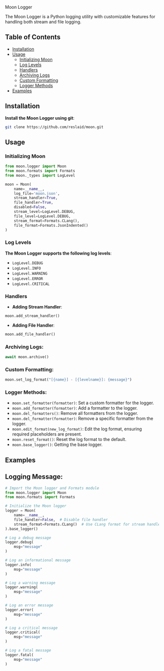 Moon Logger

The Moon Logger is a Python logging utility with customizable features for handling both stream and file logging.

## Table of Contents

- [Installation](#installation)
- [Usage](#usage)
  - [Initializing Moon](#initializing-moon)
  - [Log Levels](#log-levels)
  - [Handlers](#handlers)
  - [Archiving Logs](#archiving-logs)
  - [Custom Formatting](#custom-formatting)
  - [Logger Methods](#logger-methods)
- [Examples](#examples)

## Installation

**Install the Moon Logger using git**:

```bash
git clone https://github.com/reslaid/moon.git
```

## Usage

### Initializing Moon

```python
from moon.logger import Moon
from moon.formats import Formats
from moon._types import LogLevel

moon = Moon(
    name=__name__,
    log_file='moon.json',
    stream_handler=True,
    file_handler=True,
    disabled=False,
    stream_level=LogLevel.DEBUG,
    file_level=LogLevel.DEBUG,
    stream_format=Formats.CLang(),
    file_format=Formats.JsonIndented()
)
```

### Log Levels

**The Moon Logger supports the following log levels**:

- `LogLevel.DEBUG`
- `LogLevel.INFO`
- `LogLevel.WARNING`
- `LogLevel.ERROR`
- `LogLevel.CRITICAL`

### Handlers

-  **Adding Stream Handler**:
  
  ```python
  moon.add_stream_handler()
  ```
  
-  **Adding File Handler**:
  
  ```python
  moon.add_file_handler()
  ```

### Archiving Logs:

```python
await moon.archive()
```

### Custom Formatting:

```python
moon.set_log_format("[{name}] - [{levelname}]: {message}")
```

### Logger Methods:

- `moon.set_formatter(formatter)`: Set a custom formatter for the logger.
- `moon.add_formatter(formatter)`: Add a formatter to the logger.
- `moon.del_formatters()`: Remove all formatters from the logger.
- `moon.del_formatter(formatter)`: Remove a specific formatter from the logger.
- `moon.edit_format(new_log_format)`: Edit the log format, ensuring required placeholders are present.
- `moon.reset_format()`: Reset the log format to the default.
- `moon.base_logger()`: Getting the base logger.

## Examples

## Logging Message:

```python
# Import the Moon logger and Formats module
from moon.logger import Moon
from moon.formats import Formats

# Initialize the Moon logger
logger = Moon(
    name=__name__,
    file_handler=False,  # Disable file handler
    stream_format=Formats.CLang()  # Use CLang format for stream handler
).base_logger()

# Log a debug message
logger.debug(
    msg="message"
)

# Log an informational message
logger.info(
    msg="message"
)

# Log a warning message
logger.warning(
    msg="message"
)

# Log an error message
logger.error(
    msg="message"
)

# Log a critical message
logger.critical(
    msg="message"
)

# Log a fatal message
logger.fatal(
    msg="message"
)
```
